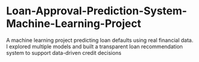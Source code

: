 # Loan-Approval-Prediction-System-Machine-Learning-Project
A machine learning project predicting loan defaults using real financial data. I explored multiple models and built a transparent loan recommendation system to support data-driven credit decisions
